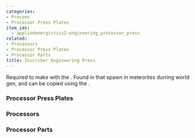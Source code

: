 ```yaml
---
categories:
- Presses
- Processor Press Plates
item_ids:
  - appliedenergistics2:engineering_processor_press
related:
- Processors
- Processor Press Plates
- Processor Parts
title: Inscriber Engineering Press
---
```


Required to make <ItemLink
id="appliedenergistics2:printed_engineering_processor"/> with the
<ItemLink id="appliedenergistics2:inscriber"/>. Found in <ItemLink
id="appliedenergistics2:sky_stone_chest"/> that spawn in meteorites
durring world gen, and can be copied using the <ItemLink
id="appliedenergistics2:inscriber"/>.

<RecipeFor id="appliedenergistics2:engineering_processor_press"/>

### Processor Press Plates

<CategoryIndex category="Processor Press Plates" />  

### Processors

<CategoryIndex category="Processors" />  

### Processor Parts

<CategoryIndex category="Processor Parts" />
